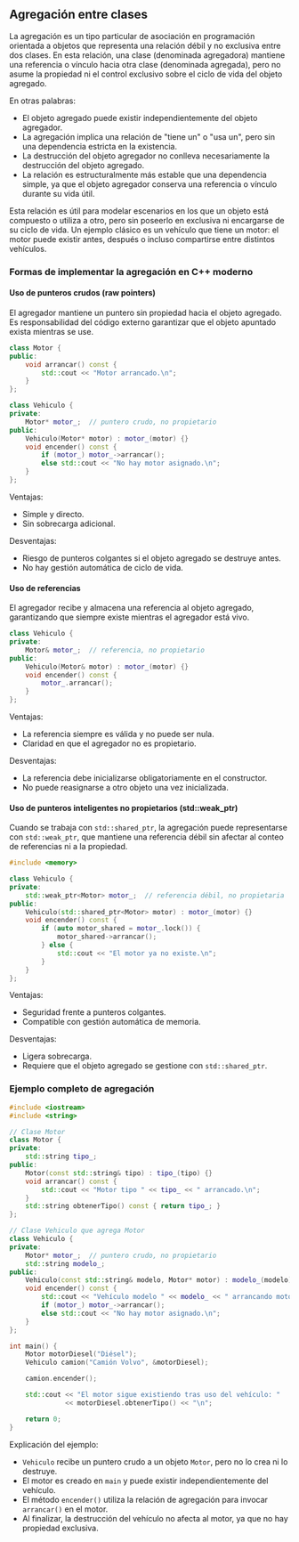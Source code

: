 ## Agregación entre clases

La agregación es un tipo particular de asociación en programación orientada a objetos que representa una relación débil y no exclusiva entre dos clases. En esta relación, una clase (denominada agregadora) mantiene una referencia o vínculo hacia otra clase (denominada agregada), pero no asume la propiedad ni el control exclusivo sobre el ciclo de vida del objeto agregado.

En otras palabras:

* El objeto agregado puede existir independientemente del objeto agregador.
* La agregación implica una relación de "tiene un" o "usa un", pero sin una dependencia estricta en la existencia.
* La destrucción del objeto agregador no conlleva necesariamente la destrucción del objeto agregado.
* La relación es estructuralmente más estable que una dependencia simple, ya que el objeto agregador conserva una referencia o vínculo durante su vida útil.

Esta relación es útil para modelar escenarios en los que un objeto está compuesto o utiliza a otro, pero sin poseerlo en exclusiva ni encargarse de su ciclo de vida. Un ejemplo clásico es un vehículo que tiene un motor: el motor puede existir antes, después o incluso compartirse entre distintos vehículos.

### Formas de implementar la agregación en C++ moderno

#### Uso de punteros crudos (raw pointers)

El agregador mantiene un puntero sin propiedad hacia el objeto agregado. Es responsabilidad del código externo garantizar que el objeto apuntado exista mientras se use.

```cpp
class Motor {
public:
    void arrancar() const {
        std::cout << "Motor arrancado.\n";
    }
};

class Vehiculo {
private:
    Motor* motor_;  // puntero crudo, no propietario
public:
    Vehiculo(Motor* motor) : motor_(motor) {}
    void encender() const {
        if (motor_) motor_->arrancar();
        else std::cout << "No hay motor asignado.\n";
    }
};
```

Ventajas:

* Simple y directo.
* Sin sobrecarga adicional.

Desventajas:

* Riesgo de punteros colgantes si el objeto agregado se destruye antes.
* No hay gestión automática de ciclo de vida.

#### Uso de referencias

El agregador recibe y almacena una referencia al objeto agregado, garantizando que siempre existe mientras el agregador está vivo.

```cpp
class Vehiculo {
private:
    Motor& motor_;  // referencia, no propietario
public:
    Vehiculo(Motor& motor) : motor_(motor) {}
    void encender() const {
        motor_.arrancar();
    }
};
```

Ventajas:

* La referencia siempre es válida y no puede ser nula.
* Claridad en que el agregador no es propietario.

Desventajas:

* La referencia debe inicializarse obligatoriamente en el constructor.
* No puede reasignarse a otro objeto una vez inicializada.

#### Uso de punteros inteligentes no propietarios (std::weak_ptr)

Cuando se trabaja con `std::shared_ptr`, la agregación puede representarse con `std::weak_ptr`, que mantiene una referencia débil sin afectar al conteo de referencias ni a la propiedad.

```cpp
#include <memory>

class Vehiculo {
private:
    std::weak_ptr<Motor> motor_;  // referencia débil, no propietaria
public:
    Vehiculo(std::shared_ptr<Motor> motor) : motor_(motor) {}
    void encender() const {
        if (auto motor_shared = motor_.lock()) {
            motor_shared->arrancar();
        } else {
            std::cout << "El motor ya no existe.\n";
        }
    }
};
```

Ventajas:

* Seguridad frente a punteros colgantes.
* Compatible con gestión automática de memoria.

Desventajas:

* Ligera sobrecarga.
* Requiere que el objeto agregado se gestione con `std::shared_ptr`.

### Ejemplo completo de agregación

```cpp
#include <iostream>
#include <string>

// Clase Motor
class Motor {
private:
    std::string tipo_;
public:
    Motor(const std::string& tipo) : tipo_(tipo) {}
    void arrancar() const {
        std::cout << "Motor tipo " << tipo_ << " arrancado.\n";
    }
    std::string obtenerTipo() const { return tipo_; }
};

// Clase Vehiculo que agrega Motor
class Vehiculo {
private:
    Motor* motor_;  // puntero crudo, no propietario
    std::string modelo_;
public:
    Vehiculo(const std::string& modelo, Motor* motor) : modelo_(modelo), motor_(motor) {}
    void encender() const {
        std::cout << "Vehículo modelo " << modelo_ << " arrancando motor...\n";
        if (motor_) motor_->arrancar();
        else std::cout << "No hay motor asignado.\n";
    }
};

int main() {
    Motor motorDiesel("Diésel");
    Vehiculo camion("Camión Volvo", &motorDiesel);

    camion.encender();

    std::cout << "El motor sigue existiendo tras uso del vehículo: " 
              << motorDiesel.obtenerTipo() << "\n";

    return 0;
}
```

Explicación del ejemplo:

* `Vehiculo` recibe un puntero crudo a un objeto `Motor`, pero no lo crea ni lo destruye.
* El motor es creado en `main` y puede existir independientemente del vehículo.
* El método `encender()` utiliza la relación de agregación para invocar `arrancar()` en el motor.
* Al finalizar, la destrucción del vehículo no afecta al motor, ya que no hay propiedad exclusiva.


